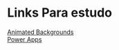 # Links Para estudo

[Animated Backgrounds](https://animatedbackgrounds.me/)<br>
[Power Apps](https://powerapps.microsoft.com/pt-br/)

